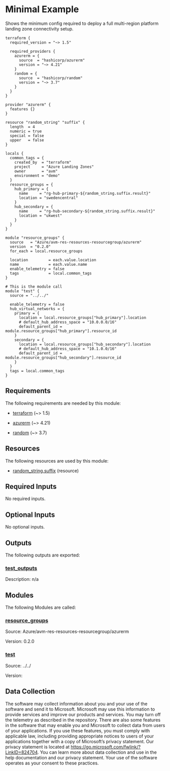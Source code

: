 <!-- BEGIN_TF_DOCS -->
<!-- Code generated by terraform-docs. DO NOT EDIT. -->
# Minimal Example

Shows the minimum config required to deploy a full multi-region platform landing zone connectivity setup.

```hcl
terraform {
  required_version = "~> 1.5"

  required_providers {
    azurerm = {
      source  = "hashicorp/azurerm"
      version = "~> 4.21"
    }
    random = {
      source  = "hashicorp/random"
      version = "~> 3.7"
    }
  }
}

provider "azurerm" {
  features {}
}

resource "random_string" "suffix" {
  length  = 4
  numeric = true
  special = false
  upper   = false
}

locals {
  common_tags = {
    created_by  = "terraform"
    project     = "Azure Landing Zones"
    owner       = "avm"
    environment = "demo"
  }
  resource_groups = {
    hub_primary = {
      name     = "rg-hub-primary-${random_string.suffix.result}"
      location = "swedencentral"
    }
    hub_secondary = {
      name     = "rg-hub-secondary-${random_string.suffix.result}"
      location = "ukwest"
    }
  }
}

module "resource_groups" {
  source   = "Azure/avm-res-resources-resourcegroup/azurerm"
  version  = "0.2.0"
  for_each = local.resource_groups

  location         = each.value.location
  name             = each.value.name
  enable_telemetry = false
  tags             = local.common_tags
}

# This is the module call
module "test" {
  source = "../../"

  enable_telemetry = false
  hub_virtual_networks = {
    primary = {
      location = local.resource_groups["hub_primary"].location
      # default_hub_address_space = "10.0.0.0/16"
      default_parent_id = module.resource_groups["hub_primary"].resource_id
    }
    secondary = {
      location = local.resource_groups["hub_secondary"].location
      # default_hub_address_space = "10.1.0.0/16"
      default_parent_id = module.resource_groups["hub_secondary"].resource_id
    }
  }
  tags = local.common_tags
}
```

<!-- markdownlint-disable MD033 -->
## Requirements

The following requirements are needed by this module:

- <a name="requirement_terraform"></a> [terraform](#requirement\_terraform) (~> 1.5)

- <a name="requirement_azurerm"></a> [azurerm](#requirement\_azurerm) (~> 4.21)

- <a name="requirement_random"></a> [random](#requirement\_random) (~> 3.7)

## Resources

The following resources are used by this module:

- [random_string.suffix](https://registry.terraform.io/providers/hashicorp/random/latest/docs/resources/string) (resource)

<!-- markdownlint-disable MD013 -->
## Required Inputs

No required inputs.

## Optional Inputs

No optional inputs.

## Outputs

The following outputs are exported:

### <a name="output_test_outputs"></a> [test\_outputs](#output\_test\_outputs)

Description: n/a

## Modules

The following Modules are called:

### <a name="module_resource_groups"></a> [resource\_groups](#module\_resource\_groups)

Source: Azure/avm-res-resources-resourcegroup/azurerm

Version: 0.2.0

### <a name="module_test"></a> [test](#module\_test)

Source: ../../

Version:

<!-- markdownlint-disable-next-line MD041 -->
## Data Collection

The software may collect information about you and your use of the software and send it to Microsoft. Microsoft may use this information to provide services and improve our products and services. You may turn off the telemetry as described in the repository. There are also some features in the software that may enable you and Microsoft to collect data from users of your applications. If you use these features, you must comply with applicable law, including providing appropriate notices to users of your applications together with a copy of Microsoft’s privacy statement. Our privacy statement is located at <https://go.microsoft.com/fwlink/?LinkID=824704>. You can learn more about data collection and use in the help documentation and our privacy statement. Your use of the software operates as your consent to these practices.
<!-- END_TF_DOCS -->